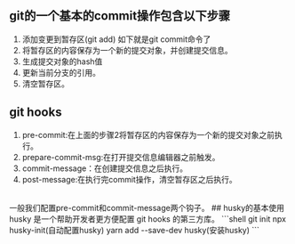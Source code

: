 ## git的一个基本的commit操作包含以下步骤
1. 添加变更到暂存区(git add)
如下就是git commit命令了
2. 将暂存区的内容保存为一个新的提交对象，并创建提交信息。
3. 生成提交对象的hash值
4. 更新当前分支的引用。
5. 清空暂存区。

## git hooks
1. pre-commit:在上面的步骤2将暂存区的内容保存为一个新的提交对象之前执行。
2. prepare-commit-msg:在打开提交信息编辑器之前触发。
3. commit-message：在创建提交信息之后执行。
4. post-message:在执行完commit操作，清空暂存区之后执行。
<br>
一般我们配置pre-commit和commit-message两个钩子。
## husky的基本使用
husky 是一个帮助开发者更方便配置 git hooks 的第三方库。
```shell
git init
npx husky-init(自动配置husky)
yarn add --save-dev husky(安装husky)
```


